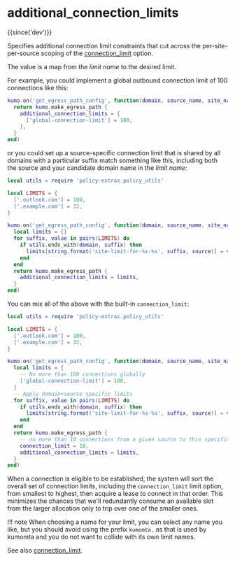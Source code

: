 # additional_connection_limits

{{since('dev')}}

Specifies additional connection limit constraints that cut across the
per-site-per-source scoping of the [connection_limit](connection_limit.md)
option.

The value is a map from the *limit name* to the desired limit.

For example, you could implement a global outbound connection limit of 100
connections like this:

```lua
kumo.on('get_egress_path_config', function(domain, source_name, site_name)
  return kumo.make_egress_path {
    additional_connection_limits = {
      ['global-connection-limit'] = 100,
    },
  }
end)
```

or you could set up a source-specific connection limit that is shared by all
domains with a particular suffix match something like this, including both
the source and your candidate domain name in the *limit name*:

```lua
local utils = require 'policy-extras.policy_utils'

local LIMITS = {
  ['.outlook.com'] = 100,
  ['.example.com'] = 32,
}

kumo.on('get_egress_path_config', function(domain, source_name, site_name)
  local limits = {}
  for suffix, value in pairs(LIMITS) do
    if utils.ends_with(domain, suffix) then
      limits[string.format('site-limit-for-%s-%s', suffix, source)] = value
    end
  end
  return kumo.make_egress_path {
    additional_connection_limits = limits,
  }
end)
```

You can mix all of the above with the built-in `connection_limit`:

```lua
local utils = require 'policy-extras.policy_utils'

local LIMITS = {
  ['.outlook.com'] = 100,
  ['.example.com'] = 32,
}

kumo.on('get_egress_path_config', function(domain, source_name, site_name)
  local limits = {
    -- No more than 100 connections globally
    ['global-connection-limit'] = 100,
  }
  -- Apply domain+source specific limits
  for suffix, value in pairs(LIMITS) do
    if utils.ends_with(domain, suffix) then
      limits[string.format('site-limit-for-%s-%s', suffix, source)] = value
    end
  end
  return kumo.make_egress_path {
    -- no more than 10 connections from a given source to this specific site
    connection_limit = 10,
    additional_connection_limits = limits,
  }
end)
```

When a connection is eligible to be established, the system will sort the
overall set of connection limits, including the `connection_limit` limit
option, from smallest to highest, then acquire a lease to connect in that
order.  This minimizes the chances that we'll redundantly consume an available
slot from the larger allocation only to trip over one of the smaller ones.

!!! note
    When choosing a name for your limit, you can select any name you like,
    but you should avoid using the prefix `kumomta.` as that is used by
    kumomta and you do not want to collide with its own limit names.

See also [connection_limit](connection_limit.md).
